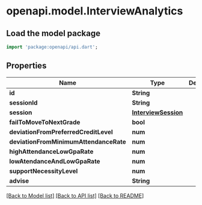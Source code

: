 # openapi.model.InterviewAnalytics

## Load the model package
```dart
import 'package:openapi/api.dart';
```

## Properties
Name | Type | Description | Notes
------------ | ------------- | ------------- | -------------
**id** | **String** |  | 
**sessionId** | **String** |  | 
**session** | [**InterviewSession**](InterviewSession.md) |  | [optional] 
**failToMoveToNextGrade** | **bool** |  | 
**deviationFromPreferredCreditLevel** | **num** |  | 
**deviationFromMinimumAttendanceRate** | **num** |  | 
**highAttendanceLowGpaRate** | **num** |  | 
**lowAtendanceAndLowGpaRate** | **num** |  | 
**supportNecessityLevel** | **num** |  | 
**advise** | **String** |  | [optional] 

[[Back to Model list]](../README.md#documentation-for-models) [[Back to API list]](../README.md#documentation-for-api-endpoints) [[Back to README]](../README.md)


